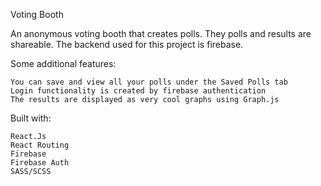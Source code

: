 Voting Booth

An anonymous voting booth that creates polls. They polls and results are shareable. The backend used for this project is firebase.

Some additional features:

    You can save and view all your polls under the Saved Polls tab
    Login functionality is created by firebase authentication
    The results are displayed as very cool graphs using Graph.js

Built with:

    React.Js
    React Routing
    Firebase
    Firebase Auth
    SASS/SCSS
